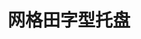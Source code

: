 ---
title: "网格田字型托盘"
description: "装载性能强，稳定性好"
image : "images/products/open-grid/grid-main.jpg"
bg_image: "images/feature-bg.jpg"
product_categories: ["网格田字形托盘"]
weight: 3
type: "products"
products:
  enable: true
  items:
    - name: "网格田字型-0806"
      specs: "尺寸:80*60*15cm |  动载:0.7吨"
      image: "images/products/open-grid/grid-0806.jpg" 

    - name: "网格田字型-0909"
      specs: "尺寸:90*90*15cm |  动载:0.7吨"
      image: "images/products/open-grid/grid-0909.jpg" 

    - name: "网格田字型-1010"
      specs: "尺寸:100*100*15cm |  动载:0.8吨"
      image: "images/products/open-grid/grid-1010.jpg" 

    - name: "网格田字型-1111"
      specs: "尺寸:110*110*15cm | 动载:0.8吨"
      image: "images/products/open-grid/grid-1111.jpg" 

    - name: "网格田字型-1208"
      specs: "尺寸:120*80*15cm | 动载:0.8吨"
      image: "images/products/open-grid/grid-1208.jpg" 

    - name: "网格田字型-1210"
      specs: "尺寸:120*100*15cm | 动载:1吨"
      image: "images/products/open-grid/grid-1210.jpg"  

    - name: "网格田字型-1212"
      specs: "尺寸:120*120*15cm | 动载:1吨"
      image: "images/products/open-grid/grid-1212.jpg" 

    - name: "网格田字型-1311"
      specs: "尺寸:130*110*15cm | 动载:1吨"
      image: "images/products/open-grid/grid-1311.jpg" 

    - name: "网格田字型-1311y"
      specs: "尺寸:130*110*15cm | 动载:1吨"
      image: "images/products/open-grid/grid-1311y.jpg" 

    - name: "网格田字型-1311w"
      specs: "尺寸:130*110*15cm | 动载:1吨"
      image: "images/products/open-grid/grid-1311w.jpg" 

    - name: "网格田字型-1411"
      specs: "尺寸:140*110*15cm | 动载:1吨"
      image: "images/products/open-grid/grid-1411.jpg" 

    - name: "网格田字型-1412"
      specs: "尺寸:140*120*15cm | 动载:1.3吨"
      image: "images/products/open-grid/grid-1412.jpg" 

    - name: "网格田字型-1512"
      specs: "尺寸:150*120*15cm | 动载:1.5吨"
      image: "images/products/open-grid/grid-1512.jpg" 

---